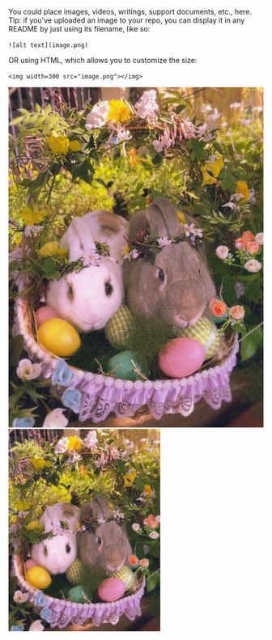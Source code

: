 You could place images, videos, writings, support documents, etc., here. 
Tip: if you've uploaded an image to your repo, you can display it in any README by just using its filename, like so: 

`![alt text](image.png)`

OR using HTML, which allows you to customize the size:

`<img width=300 src="image.png"></img>`


![bunnies](easter.png)
<img width=300, src="easter.png"></img>
